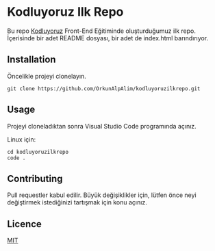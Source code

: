 # Kodluyoruz Ilk Repo

Bu repo [Kodluyoruz](https://kodluyoruz.org) Front-End Eğitiminde oluşturduğumuz ilk repo. İçerisinde bir adet README dosyası, bir adet de index.html barındırıyor.


## Installation

Öncelikle projeyi clonelayın.

```
git clone https://github.com/OrkunAlpAlim/kodluyoruzilkrepo.git
```


## Usage

Projeyi cloneladıktan sonra Visual Studio Code programında açınız.

Linux için:
```
cd kodluyoruzilkrepo
code .
```


## Contributing

Pull requestler kabul edilir. Büyük değişiklikler için, lütfen önce neyi değiştirmek istediğinizi tartışmak için konu açınız.


## Licence

[MIT](https://choosealicense.com/licenses/mit/)